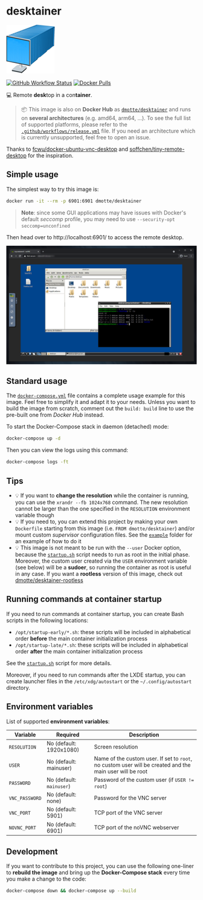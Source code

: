 # desktainer

![icon](icon-128.png)

[![GitHub Workflow Status](https://img.shields.io/github/actions/workflow/status/dmotte/desktainer/release.yml?branch=main&logo=github&style=flat-square)](https://github.com/dmotte/desktainer/actions)
[![Docker Pulls](https://img.shields.io/docker/pulls/dmotte/desktainer?logo=docker&style=flat-square)](https://hub.docker.com/r/dmotte/desktainer)

:computer: Remote **desk**top in a con**tainer**.

> :package: This image is also on **Docker Hub** as [`dmotte/desktainer`](https://hub.docker.com/r/dmotte/desktainer) and runs on **several architectures** (e.g. amd64, arm64, ...). To see the full list of supported platforms, please refer to the [`.github/workflows/release.yml`](.github/workflows/release.yml) file. If you need an architecture which is currently unsupported, feel free to open an issue.

Thanks to [fcwu/docker-ubuntu-vnc-desktop](https://github.com/fcwu/docker-ubuntu-vnc-desktop) and [soffchen/tiny-remote-desktop](https://github.com/soffchen/tiny-remote-desktop) for the inspiration.

## Simple usage

The simplest way to try this image is:

```bash
docker run -it --rm -p 6901:6901 dmotte/desktainer
```

> **Note**: since some GUI applications may have issues with Docker's default _seccomp_ profile, you may need to use `--security-opt seccomp=unconfined`

Then head over to http://localhost:6901/ to access the remote desktop.

![Screenshot](screen-01.png)

## Standard usage

The [`docker-compose.yml`](docker-compose.yml) file contains a complete usage example for this image. Feel free to simplify it and adapt it to your needs. Unless you want to build the image from scratch, comment out the `build: build` line to use the pre-built one from _Docker Hub_ instead.

To start the Docker-Compose stack in daemon (detached) mode:

```bash
docker-compose up -d
```

Then you can view the logs using this command:

```bash
docker-compose logs -ft
```

## Tips

- :bulb: If you want to **change the resolution** while the container is running, you can use the `xrandr --fb 1024x768` command. The new resolution cannot be larger than the one specified in the `RESOLUTION` environment variable though
- :bulb: If you need to, you can extend this project by making your own `Dockerfile` starting from this image (i.e. `FROM dmotte/desktainer`) and/or mount custom _supervisor_ configuration files. See the [`example`](example) folder for an example of how to do it
- :bulb: This image is not meant to be run with the `--user` Docker option, because the [`startup.sh`](build/startup.sh) script needs to run as root in the initial phase. Moreover, the custom user created via the `USER` environment variable (see below) will be a **sudoer**, so running the container as root is useful in any case. If you want a **rootless** version of this image, check out [dmotte/desktainer-rootless](https://github.com/dmotte/desktainer-rootless)

## Running commands at container startup

If you need to run commands at container startup, you can create Bash scripts in the following locations:

- `/opt/startup-early/*.sh`: these scripts will be included in alphabetical order **before** the main container initialization process
- `/opt/startup-late/*.sh`: these scripts will be included in alphabetical order **after** the main container initialization process

See the [`startup.sh`](build/startup.sh) script for more details.

Moreover, if you need to run commands after the LXDE startup, you can create launcher files in the `/etc/xdg/autostart` or the `~/.config/autostart` directory.

## Environment variables

List of supported **environment variables**:

| Variable       | Required                 | Description                                                                                              |
| -------------- | ------------------------ | -------------------------------------------------------------------------------------------------------- |
| `RESOLUTION`   | No (default: 1920x1080)  | Screen resolution                                                                                        |
| `USER`         | No (default: mainuser)   | Name of the custom user. If set to `root`, no custom user will be created and the main user will be root |
| `PASSWORD`     | No (default: `mainuser`) | Password of the custom user (if `USER != root`)                                                          |
| `VNC_PASSWORD` | No (default: none)       | Password for the VNC server                                                                              |
| `VNC_PORT`     | No (default: 5901)       | TCP port of the VNC server                                                                               |
| `NOVNC_PORT`   | No (default: 6901)       | TCP port of the noVNC webserver                                                                          |

## Development

If you want to contribute to this project, you can use the following one-liner to **rebuild the image** and bring up the **Docker-Compose stack** every time you make a change to the code:

```bash
docker-compose down && docker-compose up --build
```
